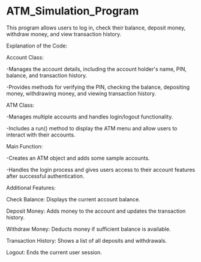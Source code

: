 # ATM_Simulation_Program
 This program allows users to log in, check their balance, deposit money, withdraw money, and view transaction history.

Explanation of the Code:

Account Class:

-Manages the account details, including the account holder's name, PIN, balance, and transaction history.

-Provides methods for verifying the PIN, checking the balance, depositing money, withdrawing money, and viewing transaction history.

ATM Class:

-Manages multiple accounts and handles login/logout functionality.

-Includes a run() method to display the ATM menu and allow users to interact with their accounts.

Main Function:

-Creates an ATM object and adds some sample accounts.

-Handles the login process and gives users access to their account features after successful authentication.

Additional Features:

Check Balance: Displays the current account balance.

Deposit Money: Adds money to the account and updates the transaction history.

Withdraw Money: Deducts money if sufficient balance is available.

Transaction History: Shows a list of all deposits and withdrawals.

Logout: Ends the current user session.
